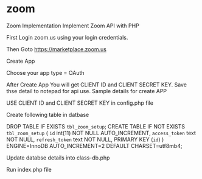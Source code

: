 # zoom
Zoom Implementation
Implement Zoom API with PHP

First Login zoom.us using your login credentials.

Then Goto
https://marketplace.zoom.us

Create App

Choose your app type = OAuth

After Create App You will get CLIENT ID and CLIENT SECRET KEY. Save thse detail to notepad for api use.
Sample details for create APP

USE CLIENT ID and CLIENT SECRET KEY in config.php file

Create following table in datbase

DROP TABLE IF EXISTS `tbl_zoom_setup`;
CREATE TABLE IF NOT EXISTS `tbl_zoom_setup` (
  `id` int(11) NOT NULL AUTO_INCREMENT,
  `access_token` text NOT NULL,
  `refresh_token` text NOT NULL,
  PRIMARY KEY (`id`)
) ENGINE=InnoDB AUTO_INCREMENT=2 DEFAULT CHARSET=utf8mb4;

Update databse details into class-db.php

Run index.php file
